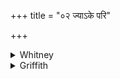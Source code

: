 +++
title = "०२ ज्याऽके परि"

+++

<details><summary>Whitney</summary>

### Translation
2. O bow-string, bend about us; make thyself a stone; being hard, put  
very far away niggards \[and\] haters.

### Notes
A bow-string is, by Kāuś. 14. 13, one of the articles used in the rite.  
With **b** compare ii. 13. 4 **b**. Pāda **d** is RV. iii. 16. 5 **d**.  
'Niggard' is taken as conventional rendering of *árāti*. The comm. reads  
*vīḻus*, RV.-wise.
</details>

<details><summary>Griffith</summary>

Do thou, O Bowstring, bend thyself around us: make my body stone. Firm in thy strength drive far away malignities and hateful things.
</details>

